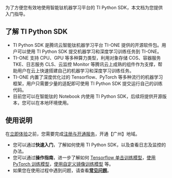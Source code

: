 为了方便您有效地使用智能钛机器学习平台的 TI Python SDK，本文档为您提供入门指导。

## 了解 TI Python SDK
- TI Python SDK 是腾讯云智能钛机器学习平台 TI-ONE 提供的开源软件包。用户可以使用 TI Python SDK 提交机器学习和深度学习训练任务到 TI-ONE。
- TI-ONE 支持 CPU、GPU 等多种算力类型，利用对象存储 COS、容器服务 TKE、日志服务 CLS、云监控 Monitor 等腾讯云上成熟的组件作为支撑，帮助用户在云上快速搭建自己的机器学习和深度学习训练任务。
- TI-ONE 内置了深度优化过的 Tensorflow、PyTorch 等多种流行的机器学习框架，用户只需要少量的适配即可使用 TI Python SDK 提交运行自己的训练代码。
- 目前您可以在智能钛的 Notebook 内使用 TI Python SDK，后续将提供开源版本，您可以在本地环境使用。

## 使用说明
在[立即体验](http://tio.cloud.tencent.com/)之前，您需要完成[注册与开通服务](https://cloud.tencent.com/document/product/851/39086)，开通【广州】地域。
- 您可以通过**快速入门**，了解如何使用 TI Python SDK，以及查看日志及监控的办法。
- 您可以通过**操作指南**，进一步了解如何 [Tensorflow 单击训练模型](https://cloud.tencent.com/document/product/851/40123)，[使用 PyTorch 训练模型](https://cloud.tencent.com/document/product/851/40125)，[使用自定义镜像训练模型](https://cloud.tencent.com/document/product/851/40126) 等。
- 如果您在使用过程中遇到问题，请查看[**常见问题**](https://cloud.tencent.com/document/product/851/38190)。


